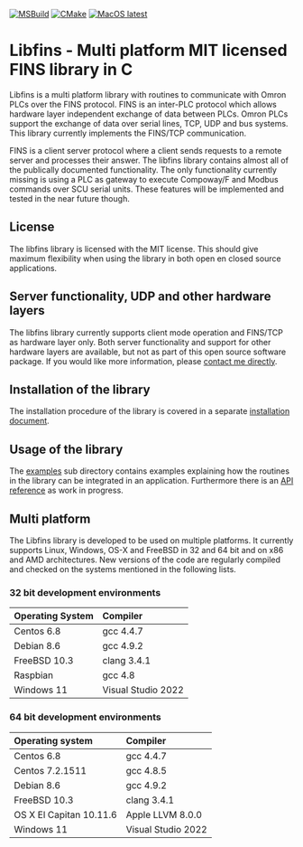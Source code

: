 [![MSBuild](https://github.com/lammertb/libfins/actions/workflows/msbuild.yml/badge.svg)](https://github.com/lammertb/libfins/actions/workflows/msbuild.yml) 
[![CMake](https://github.com/lammertb/libfins/actions/workflows/cmake.yml/badge.svg)](https://github.com/lammertb/libfins/actions/workflows/cmake.yml)
[![MacOS latest](https://github.com/lammertb/libfins/actions/workflows/cmake-macos.yml/badge.svg)](https://github.com/lammertb/libfins/actions/workflows/cmake-macos.yml)

# Libfins - Multi platform MIT licensed FINS library in C
Libfins is a multi platform library with routines to communicate with Omron PLCs
over the FINS protocol. FINS is an inter-PLC protocol which allows hardware layer independent exchange of
data between PLCs. Omron PLCs support the exchange of data over serial lines, TCP, UDP and bus systems.
This library currently implements the FINS/TCP communication.

FINS is a client server protocol where a client sends requests to a remote server and processes their
answer. The libfins library contains almost all of the publically documented functionality. The only
functionality currently missing is using a PLC as gateway to execute Compoway/F and Modbus commands
over SCU serial units. These features will be implemented and tested in the near future though.

## License

The libfins library is licensed with the MIT license. This should give maximum flexibility when
using the library in both open en closed source applications.

## Server functionality, UDP and other hardware layers

The libfins library currently supports client mode operation and FINS/TCP as hardware layer only.
Both server functionality and support for other hardware layers are available, but not as part of this
open source software package. If you would like more information, please [contact me directly](https://www.lammertbies.nl/whoami/address.html).

## Installation of the library

The installation procedure of the library is covered in a separate [installation document](INSTALL).

## Usage of the library

The [examples](examples) sub directory contains examples explaining how the routines in the library can be
integrated in an application. Furthermore there is an [API reference](APIReference.md) as work in progress.

## Multi platform

The Libfins library is developed to be used on multiple platforms. It currently supports Linux, Windows, OS-X
and FreeBSD in 32 and 64 bit and on x86 and AMD architectures. New versions of the code are
regularly compiled and checked on the systems mentioned in the following lists.

### 32 bit development environments
|Operating System|Compiler|
| :--- | :--- |
|Centos 6.8|gcc 4.4.7|
|Debian 8.6|gcc 4.9.2|
|FreeBSD 10.3|clang 3.4.1|
|Raspbian|gcc 4.8|
|Windows 11|Visual Studio 2022|

### 64 bit development environments
|Operating system|Compiler|
| :--- | :--- |
|Centos 6.8|gcc 4.4.7|
|Centos 7.2.1511|gcc 4.8.5|
|Debian 8.6|gcc 4.9.2|
|FreeBSD 10.3|clang 3.4.1|
|OS X El Capitan 10.11.6|Apple LLVM 8.0.0|
|Windows 11|Visual Studio 2022|
